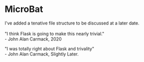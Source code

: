 # MicroBat

I've added a tenative file structure to be discussed at a later date.<br><br>
"I think Flask is going to make this nearly trivial."<br>
 \- John Alan Carmack, 2020  
   
"I was totally right about Flask and trivality"<br> 
 \- John Alan Carmack, Slightly Later.
